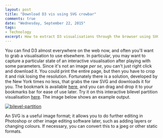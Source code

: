 ```yaml
---
layout: post
title: "Download D3 vis using SVG crowbar"
comments: true
date: "Wednesday, September 22, 2015"
tags:
- Technology
excerpt: How to extract D3 visualisations through the browser using SVG crowbar
---
```


You can find D3 almost everywhere on the web now, and often you'll want to grab a visualisation to use elsewhere. In particular, you may want to capture a particular state of an interactive visualisation after playing with some parameters. Since it's not an image *per se*, you can't just right click and download it. You could print the entire page, but then you have to crop it and risk losing the resolution. Fortunately there is a solution, developed by the New York times no less, that grabs the raw SVG and downloads it for you. The bookmark is available [here](http://nytimes.github.io/svg-crowbar/), and you can drag and drop it to your bookmarks bar for ease of use later. Try it on this interactive bilevel partition visualisation [here](http://bl.ocks.org/mbostock/5944371). The image below shows an example output.

<a href="/images/bilevel-partition.svg" data-lightbox="bilevel-partition" data-title="bilevel-partition">
  <img src="/images/bilevel-partition.svg" title="bilevel-partition">
</a>

An SVG is a useful image format; it allows you to do further editing in Photoshop or other image editing software later, such as adding layers or changing colours. If necessary, you can convert this to a jpeg or other static formats.
